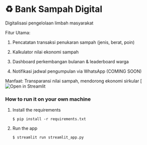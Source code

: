# ♻️ Bank Sampah Digital

Digitalisasi pengelolaan limbah masyarakat

Fitur Utama:

1. Pencatatan transaksi penukaran sampah (jenis, berat, poin)

2. Kalkulator nilai ekonomi sampah

3. Dashboard perkembangan bulanan & leaderboard warga

4. Notifikasi jadwal pengumpulan via WhatsApp (COMING SOON)

Manfaat: Transparansi nilai sampah, mendorong ekonomi sirkular
[![Open in Streamlit]([(https://trashbank.streamlit.app/)])

### How to run it on your own machine

1. Install the requirements

   ```
   $ pip install -r requirements.txt
   ```

2. Run the app

   ```
   $ streamlit run streamlit_app.py
   ```
